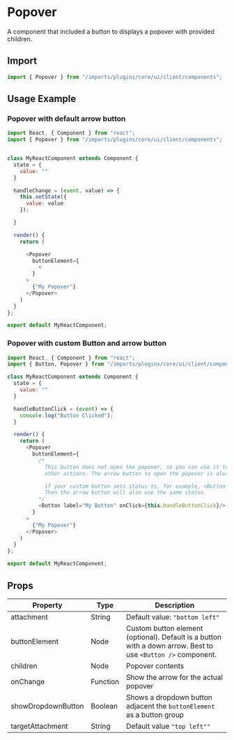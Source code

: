 # Popover


A component that included a button to displays a popover with provided children.

## Import

```javascript
import { Popover } from "/imports/plugins/core/ui/client/components";
```

## Usage Example


### Popover with default arrow button

```javascript
import React, { Component } from "react";
import { Popover } from "/imports/plugins/core/ui/client/components";


class MyReactComponent extends Component {
  state = {
    value: ""
  }

  handleChange = (event, value) => {
    this.setState({
      value: value
    });

  }

  render() {
    return (

      <Popover
        buttonElement={
          <
        }
      >
        {"My Popover"}
      </Popover>
    )
  }
};

export default MyReactComponent;
```

### Popover with custom Button and arrow button

```javascript
import React, { Component } from "react";
import { Button, Popover } from "/imports/plugins/core/ui/client/components";

class MyReactComponent extends Component {
  state = {
    value: ""
  }

  handleButtonClick = (event) => {
    console.log("Button Clicked");
  }

  render() {
    return (
      <Popover
        buttonElement={
          /*
            This button does not open the popover, so you can use it to do
            other actions. The arrow button to open the popover is always included

            if your custom button sets status to, for example, <Button status="warning" />
            Then the arrow button will also use the same status.
          */
          <Button label="My Button" onClick={this.handleButtonClick}/>
        }
      >
        {"My Popover"}
      </Popover>
    )
  }
};

export default MyReactComponent;

```

## Props

Property           | Type     | Description
------------------ | -------- | ------------------------------------------------------------------------------------------------------------
attachment         | String   | Default value: `"bottom left"`
buttonElement      | Node     | Custom button element (optional). Default is a button with a down arrow. Best to use `<Button />` component.
children           | Node     | Popover contents
onChange           | Function | Show the arrow for the actual popover
showDropdownButton | Boolean  | Shows a dropdown button adjacent the `buttonElement` as a button group
targetAttachment   | String   | Default value `"top left""`


